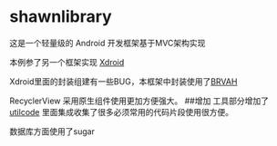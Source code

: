 # shawnlibrary
这是一个轻量级的 Android 开发框架基于MVC架构实现

本例参了另一个框架实现 [Xdroid](https://github.com/limedroid/XDroid)

Xdroid里面的封装组建有一些BUG，本框架中封装使用了[BRVAH](https://github.com/CymChad/BaseRecyclerViewAdapterHelper)

RecyclerView 采用原生组件使用更加方便强大。
##增加
工具部分增加了 [utilcode](https://github.com/liangfhNoDev/AndroidUtilCode) 里面集成收集了很多必须常用的代码片段使用很方便。

数据库方面使用了sugar
